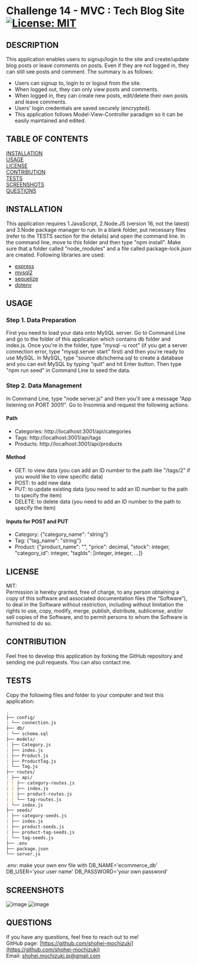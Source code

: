 # Challenge 14 - MVC : Tech Blog Site[![License: MIT](https://img.shields.io/badge/License-MIT-yellow.svg)](https://opensource.org/licenses/MIT)

## DESCRIPTION

This application enables users to signup/login to the site and create/update blog posts or leave comments on posts. Even if they are not logged in, they can still see posts and comment. The summary is as follows:

- Users can signup to, login to or logout from the site.
- When logged out, they can only view posts and comments.
- When logged in, they can create new posts, edit/delete their own posts and leave comments.
- Users' login credentials are saved securely (encrypted).
- This application follows Model-View-Controller paradigm so it can be easily maintained and edited.

## TABLE OF CONTENTS

[INSTALLATION](#installation)<br>
[USAGE](#usage)<br>
[LICENSE](#license)<br>
[CONTRIBUTION](#contribution)<br>
[TESTS](#tests)<br>
[SCREENSHOTS](#screenshots)<br>
[QUESTIONS](#questions)

## INSTALLATION

This application requires 1.JavaScript, 2.Node.JS (version 16, not the latest) and 3.Node package manager to run. In a blank folder, put necessary files (refer to the TESTS section for the details) and open the command line. In the command line, move to this folder and then type "npm install". Make sure that a folder called "node_modules" and a file called package-lock.json are created. Following libraries are used:

- [express](https://www.npmjs.com/package/express)
- [mysql2](https://www.npmjs.com/package/mysql2)
- [sequelize](https://www.npmjs.com/package/sequelize)
- [dotenv](https://www.npmjs.com/package/dotenv)

## USAGE

### Step 1. Data Preparation

First you need to load your data onto MySQL server. Go to Command Line and go to the folder of this application which contains db folder and index.js. Once you're in the folder, type "mysql -u root" (if you get a server connection error, type "mysql.server start" first) and then you're ready to use MySQL. In MySQL, type "source db/schema.sql to create a database and you can exit MySQL by typing "quit" and hit Enter button. Then type "npm run seed" in Command Line to seed the data.

### Step 2. Data Management

In Command Line, type "node server.js" and then you'll see a message "App listening on PORT 3001!". Go to Insomnia and request the following actions:

#### Path

- Categories: http://localhost:3001/api/categories
- Tags: http://localhost:3001/api/tags
- Products: http://localhost:3001/api/products

#### Method

- GET: to view data (you can add an ID number to the path like "/tags/2" if you would like to view specific data)
- POST: to add new data
- PUT: to update existing data (you need to add an ID number to the path to specify the item)
- DELETE: to delete data (you need to add an ID number to the path to specify the item)

#### Inputs for POST and PUT

- Category: {"category_name": "string"}
- Tag: {"tag_name": "string"}
- Product: {"product_name": "", "price": decimal, "stock": integer, "category_id": integer, "tagIds": [integer, integer, ...]}

## LICENSE

MIT:<br>
Permission is hereby granted, free of charge, to any person obtaining a copy of this
software and associated documentation files (the “Software”), to deal in the Software
without restriction, including without limitation the rights to use, copy, modify,
merge, publish, distribute, sublicense, and/or sell copies of the Software, and to
permit persons to whom the Software is furnished to do so.

## CONTRIBUTION

Feel free to develop this application by forking the GitHub repository and sending me pull requests. You can also contact me.

## TESTS

Copy the following files and folder to your computer and test this application:

```md
.
├── config/
| └── connection.js
├── db/
| └── schema.sql
├── models/
| ├── Category.js
| ├── index.js
| ├── Product.js
| ├── ProductTag.js
| └── Tag.js
├── routes/
| ├── api/
| | ├── category-routes.js
| | ├── index.js
| | ├── product-routes.js
| | └── tag-routes.js
| └── index.js
├── seeds/
| ├── category-seeds.js
| ├── index.js
| ├── product-seeds.js
| ├── product-tag-seeds.js
| └── tag-seeds.js
├── .env  
├── package.json  
└── server.js
```

.env: make your own env file with DB_NAME='ecommerce_db' DB_USER='your user name' DB_PASSWORD='your own password'

## SCREENSHOTS

![image](https://user-images.githubusercontent.com/121307266/221103637-520c1d98-bf62-470f-8519-6a8afabad9a4.png)
![image](https://user-images.githubusercontent.com/121307266/221103743-a7625722-9151-45ef-9770-3d6dcf517032.png)

## QUESTIONS

If you have any questions, feel free to reach out to me!<br>
GitHub page: [https://github.com/shohei-mochizuki](https://github.com/shohei-mochizuki)<br>
Email: [shohei.mochizuki.jp@gmail.com](mailto:shohei.mochizuki.jp@gmail.com)
